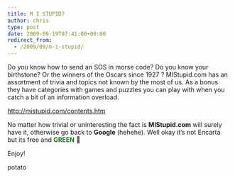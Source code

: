 ```yaml
---
title: M I STUPID?
author: chris
type: post
date: 2009-09-19T07:41:00+00:00
redirect_from:
  - /2009/09/m-i-stupid/
---
```


Do you know how to send an SOS in morse code? Do you know your birthstone? Or the winners of the Oscars since 1927 ? MIStupid.com has an assortment of trivia and topics not known by the most of us. As a bonus they have categories with games and puzzles you can play with when you catch a bit of an information overload.

<!--more-->

<div>
  <a href="http://mistupid.com/contents.htm" target="_blank">http://mistupid.com/contents.htm</a>
</div>

No matter how trivial or uninteresting the fact is **<span style="font-weight: bold;">MIStupid.com</span>** will surely have it, otherwise go back to **<span style="font-weight: bold;">Google</span>** (hehehe). Well okay it’s not Encarta but its free and **<span style="color: green;"><span style="color: green; font-weight: bold;">GREEN</span></span>** 🙂

Enjoy!

potato
